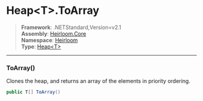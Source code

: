 # Heap\<T>.ToArray

> **Framework**: .NETStandard,Version=v2.1  
> **Assembly**: [Heirloom.Core][0]  
> **Namespace**: [Heirloom][0]  
> **Type**: [Heap\<T>][1]

--------------------------------------------------------------------------------

### ToArray()

Clones the heap, and returns an array of the elements in priority ordering.

```cs
public T[] ToArray()
```

[0]: ../Heirloom.Core.md
[1]: Heirloom.Heap[T].md
